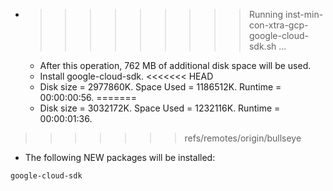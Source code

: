 * >>>>>>>>> Running inst-min-con-xtra-gcp-google-cloud-sdk.sh ...
  * After this operation, 762 MB of additional disk space will be used.
  * Install google-cloud-sdk.
<<<<<<< HEAD
  * Disk size = 2977860K. Space Used = 1186512K. Runtime = 00:00:00:56.
=======
  * Disk size = 3032172K. Space Used = 1232116K. Runtime = 00:00:01:36.
>>>>>>> refs/remotes/origin/bullseye
  * The following NEW packages will be installed:
  ```bash
google-cloud-sdk
  ```
